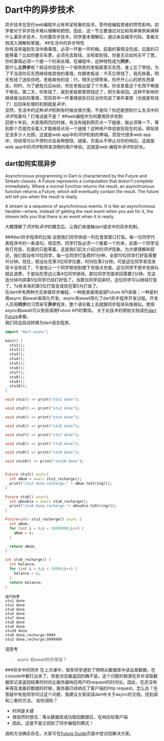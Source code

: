 # Dart中的异步技术
异步技术在现代web编程中占有举足轻重的技术。受传统编程思维的惯性影响，初学者对于异步技术难以理解和把控。因此，这一节主要通过对比和简单案例来阐释什么事异步技术，为何要异步技术。同学基本理解后，通过亲自编写代码，查看文档深入理解和掌握。
##生活中的异步特性  
你有没有碰到生活中做事情，必须一环套一环的做。前面的事情没完成，后面的只能等着？比如你要买车票，必须先去取钱，没有取到钱，你是无论如何买不了票。你的事情必须一个接一个的来处理。在编程中，这种特性成为**同步**。  
那什么是**异步**呢？假设你现在在一个很熟悉的老板那里买东西，身上忘了带钱，为了不当误你买东西继续做其他的事情，你跟老板说：今天忘带钱了，我先赊着，明天有钱了送给你吧。老板爽快的说：行。明天记得带来。你开开心心的把东西拿走。同时，为了避免日后纠纷，你在老板出留了个欠条。你该拿着这个东西干嘛就干嘛去。第二天，你有钱了，就到老板那里把钱还了，把欠条收回。这种不影响你继续做当前的事情，而将其中一件事情放到日后当你完成了某件事情（也就是有钱了）后回来处理的机制就是*异步*。  
显然，生活中的这种*异步*机制有时候会很方便。不是吗？你还能想到什么生活中的*异步*现象吗？打电话是不是？
##web编程中为何要用异步机制  
回想十年前，大家用网页的时候，有没有碰到网页点一下链接，就必须等一下，等到那个页面完全载入才能继续点另一个链接？这种用户体验放到现在的话，网站肯定没多少人光顾。这就是web app中的*同步*机制的弊端。而现代很多web app中，你经常可以不停的点击各种按钮、链接，页面从不停止对你的响应。这就是web app中的*同步*制带来流畅的用户体验。这就是web 编程中*异步*的好处。  
## dart如何实现异步  
Asynchronous programming in Dart is characterized by the Future and Stream classes. 
A Future represents a computation that doesn’t complete immediately. Where a normal function returns the result, an asynchronous function returns a Future, which will eventually contain the result. The future will tell you when the result is ready.

A stream is a sequence of asynchronous events. It is like an asynchronous Iterable—where, instead of getting the next event when you ask for it, the stream tells you that there is an event when it is ready.

大概理解了*同步*和*异步*的概念后。让我们来接触dart语言中的异步机制。

<!--
```dart
// 用连续async 和await顺序执行，确保后面的语句在前面的语句执行后才执行
```
main() async {
  await expensiveA();
  await expensiveB();
  doSomethingWith(await expensiveC());
}  
//只有expensiveA（）执行结束后，expensivB()才执行。
```
-->

###dart异步程序的比喻
设想我们同学排成一列在食堂窗口打饭。每一位同学代表程序中的一条语句。很显然，同学打饭必须一个接着一个的来，前面一个同学没有打完饭，后面的只能等着。这是我们前文介绍过的*同步*现象。为方便理解和叙述，我们假设有10位同学，每一位同学打饭费时1分种，全部10位同学打好饭需要10分钟。现在，假设处在第3位同学位置，时间在第2分钟。可是这位同学发现发现卡没有钱了，于是他让一个同学帮他到楼下充值点充值，这位同学不想辛苦排队就此浪费，于是站在旁边让第4位同学继续。那位同学充值来回需要2分钟。在这连分钟内排第5位同学已经打好饭了。当那位同学回来时，这位同学可以继续打饭了。Ta有本来的第3位打饭变成现在第5为打饭了。  
在dart中有两种方式来做异步编程，一种是直接用底层Future API来做；一种是利用async 和await来简化开发。async和await简化了dart异步程序开发过程。开发人员用**同步**的习惯来写**异步**程序，整个语句看上去就跟同步程序风格相似。使用async和await可以免除调用Future API的繁琐。
关于此技术的原始文档请在[dart Future](https://www.dartlang.org/docs/tutorials/futures/)查看。  
我们将这段话转换为dart语言程序。  

```dart
import "dart:async";

main() {
  stu1();
  stu2();
  stu3();
  stu4();
  stu5();
  stu6();
  stu7();
  stu8();
  stu9();
  stu10();
}

void stu1() => print("stu1 done");

void stu2() => print("stu2 done");

void stu4() => print("stu4 done");

void stu5() => print("stu5 done");

void stu7() => print("stu7 done");

void stu8() => print("stu8 done");

void stu9() => print("stu9 done");

void stu10() => print("stu10 done");


Future stu3() async{
  int aNum = await stu3_recharge();
  print("stu3 done,recharge:" + aNum.toString());
}

Future stu6() async{
  int aDouble = await stu6_recharge();
  print("stu6 done,recharge:"+ aDouble.toString());
}

Future<int> stu3_recharge() async {
  int aNum;
  for (int i = 0;i < 10000000;i++) {
    aNum = i;
  }

  return aNum;
}

int stu6_recharge() {
  int balance;
  for (int i = 0;i < 10000;i++) {
    balance = i;
  }
  return balance;
}

```  
```
运行结果
stu1 done
stu2 done
stu4 done
stu5 done
stu7 done
stu8 done
stu9 done
stu10 done
stu6 done,recharge:9999
stu3 done,recharge:9999999
```
请思考  
>async 和await的作用域？ 

###异步中的同步
在上次课中，很多同学遇到了明明从数据库中读出来数据，在console中都打出来了。但是浏览器返回的确不是。这个问题的根源在异步读取数据库记录返回结果的时间比服务器响应用户的request的时间长。因此，在还没有来得及准备好数据的时候，服务器已经响应了客户端的http request。怎么办？在答疑中有些同学问过这个问题，我建议大家阅读dart中关于async的文档，找到调和二者的方法。 如何调和？  
- 时间是关键
- 很自然的想法：等从数据库成功取回数据后，在响应给客户端
- 因此，这是不是又回到了同步编程的模式！

调和方法确实存在。大家可在[Future Guide](https://www.dartlang.org/docs/tutorials/futures/)页面中尝试找解决方案。  

